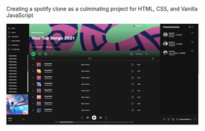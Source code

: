
Creating a spotify clone as a culminating project for HTML, CSS, and Vanilla JavaScript

<img src="spotifyclone.png">
